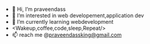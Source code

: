 - 👋 Hi, I’m praveendass
- 👀 I’m interested in web developement,application dev
- 🌱 I’m currently learning webdevelopment
-  <Wakeup,coffee,code,sleep,Repeat/>
- 📫  reach me @praveendassking@gmail.com

<!---
SoulReaper496/SoulReaper496 is a ✨ special ✨ repository because its `README.md` (this file) appears on your GitHub profile.
You can click the Preview link to take a look at your changes.
--->

